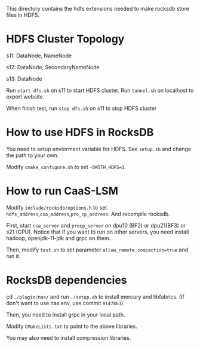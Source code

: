 This directory contains the hdfs extensions needed to make rocksdb store
files in HDFS.

# HDFS Cluster Topology

s11: DataNode, NameNode

s12: DataNode, SecondaryNameNode

s13: DataNode

Run `start-dfs.sh` on s11 to start HDFS cluster.
Run `tunnel.sh` on localhost to export website.

When finish test, run `stop-dfs.sh` on s11 to stop HDFS cluster

# How to use HDFS in RocksDB

You need to setup enviorment variable for HDFS. See `setup.sh` and change the path to your own.

Modify `cmake_configure.sh` to set `-DWITH_HDFS=1`.

# How to run CaaS-LSM

Modify `include/rocksdb/options.h` to set `hdfs_address`,`csa_address`,`pro_cp_address`. And recompile rocksdb.

First, start `csa_server` and `procp_server` on dpu10 (BF2) or dpu21(BF3) or s21 (CPU). Notice that if you want to run on other servers, you need install hadoop, openjdk-11-jdk and grpc on them.

Then, modify `test.sh` to set parameter `allow_remote_compaction=true` and run it.

# RocksDB dependencies

cd `./plugin/nas/` and run `./setup.sh` to install mercury and libfabrics. (If don't want to use nas env, use commit `8147863`)

Then, you need to install grpc in your local path. 

Modify `CMakeLists.txt` to point to the above libraries.

You may also need to install compression libraries.


